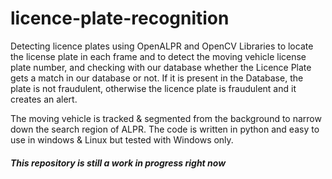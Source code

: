 # licence-plate-recognition

Detecting licence plates using OpenALPR and OpenCV Libraries to locate the license plate in each frame and to detect the moving vehicle license plate number, and checking with our database whether the Licence Plate gets a match in our database or not. If it is present in the Database, the plate is not fraudulent, otherwise the licence plate is fraudulent and it creates an alert.

The moving vehicle is tracked & segmented from the background to narrow down the search region of ALPR. The code is written in python and easy to use in windows & Linux but tested with Windows only.


##### This repository is still a work in progress right now
